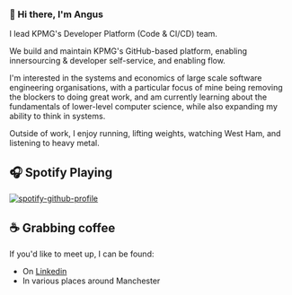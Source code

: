 ### 👋 Hi there, I'm Angus 

I lead KPMG's Developer Platform (Code & CI/CD) team.

We build and maintain KPMG's GitHub-based platform, enabling innersourcing & developer self-service, and enabling flow.

I'm interested in the systems and economics of large scale software engineering organisations, with a particular focus of mine being removing the blockers to doing great work, and am currently learning about the fundamentals of lower-level computer science, while also expanding my ability to think in systems.

Outside of work, I enjoy running, lifting weights, watching West Ham, and listening to heavy metal.

##  🎧 Spotify Playing

[![spotify-github-profile](https://spotify-github-profile.vercel.app/api/view?uid=115665173&cover_image=true&theme=novatorem&show_offline=false&background_color=121212&interchange=false&bar_color=53b14f&bar_color_cover=true)](https://github.com/kittinan/spotify-github-profile)

## ☕️ Grabbing coffee

If you'd like to meet up, I can be found:
- On [Linkedin](https://linkedin.com/in/angus-jellis)
- In various places around Manchester
